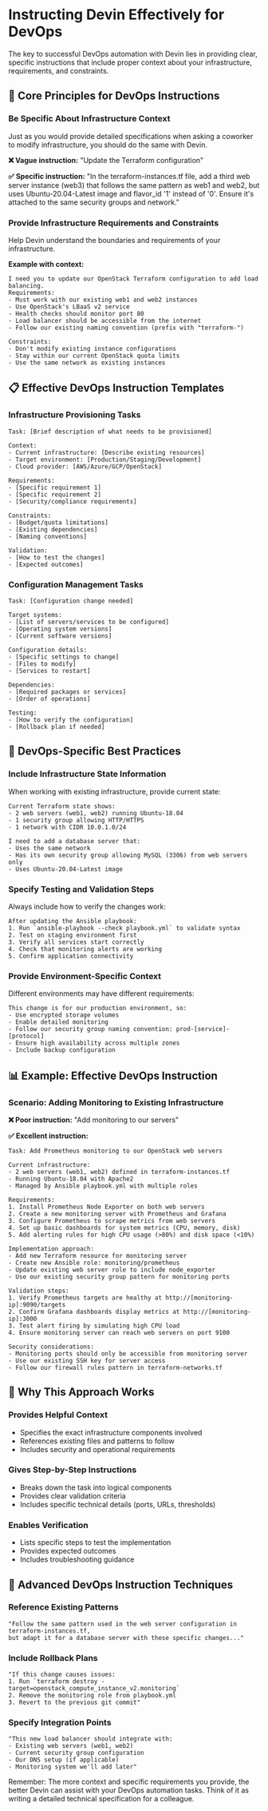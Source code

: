 # Instructing Devin Effectively for DevOps

The key to successful DevOps automation with Devin lies in providing clear, specific instructions that include proper context about your infrastructure, requirements, and constraints.

## 🎯 Core Principles for DevOps Instructions

### Be Specific About Infrastructure Context
Just as you would provide detailed specifications when asking a coworker to modify infrastructure, you should do the same with Devin.

**❌ Vague instruction:**
"Update the Terraform configuration"

**✅ Specific instruction:**
"In the terraform-instances.tf file, add a third web server instance (web3) that follows the same pattern as web1 and web2, but uses Ubuntu-20.04-Latest image and flavor_id '1' instead of '0'. Ensure it's attached to the same security groups and network."

### Provide Infrastructure Requirements and Constraints
Help Devin understand the boundaries and requirements of your infrastructure.

**Example with context:**
```
I need you to update our OpenStack Terraform configuration to add load balancing. 
Requirements:
- Must work with our existing web1 and web2 instances
- Use OpenStack's LBaaS v2 service
- Health checks should monitor port 80
- Load balancer should be accessible from the internet
- Follow our existing naming convention (prefix with "terraform-")

Constraints:
- Don't modify existing instance configurations
- Stay within our current OpenStack quota limits
- Use the same network as existing instances
```

## 📋 Effective DevOps Instruction Templates

### Infrastructure Provisioning Tasks
```
Task: [Brief description of what needs to be provisioned]

Context:
- Current infrastructure: [Describe existing resources]
- Target environment: [Production/Staging/Development]
- Cloud provider: [AWS/Azure/GCP/OpenStack]

Requirements:
- [Specific requirement 1]
- [Specific requirement 2]
- [Security/compliance requirements]

Constraints:
- [Budget/quota limitations]
- [Existing dependencies]
- [Naming conventions]

Validation:
- [How to test the changes]
- [Expected outcomes]
```

### Configuration Management Tasks
```
Task: [Configuration change needed]

Target systems:
- [List of servers/services to be configured]
- [Operating system versions]
- [Current software versions]

Configuration details:
- [Specific settings to change]
- [Files to modify]
- [Services to restart]

Dependencies:
- [Required packages or services]
- [Order of operations]

Testing:
- [How to verify the configuration]
- [Rollback plan if needed]
```

## 🔧 DevOps-Specific Best Practices

### Include Infrastructure State Information
When working with existing infrastructure, provide current state:

```
Current Terraform state shows:
- 2 web servers (web1, web2) running Ubuntu-18.04
- 1 security group allowing HTTP/HTTPS
- 1 network with CIDR 10.0.1.0/24

I need to add a database server that:
- Uses the same network
- Has its own security group allowing MySQL (3306) from web servers only
- Uses Ubuntu-20.04-Latest image
```

### Specify Testing and Validation Steps
Always include how to verify the changes work:

```
After updating the Ansible playbook:
1. Run `ansible-playbook --check playbook.yml` to validate syntax
2. Test on staging environment first
3. Verify all services start correctly
4. Check that monitoring alerts are working
5. Confirm application connectivity
```

### Provide Environment-Specific Context
Different environments may have different requirements:

```
This change is for our production environment, so:
- Use encrypted storage volumes
- Enable detailed monitoring
- Follow our security group naming convention: prod-[service]-[protocol]
- Ensure high availability across multiple zones
- Include backup configuration
```

## 📊 Example: Effective DevOps Instruction

### Scenario: Adding Monitoring to Existing Infrastructure

**❌ Poor instruction:**
"Add monitoring to our servers"

**✅ Excellent instruction:**
```
Task: Add Prometheus monitoring to our OpenStack web servers

Current infrastructure:
- 2 web servers (web1, web2) defined in terraform-instances.tf
- Running Ubuntu-18.04 with Apache2
- Managed by Ansible playbook.yml with multiple roles

Requirements:
1. Install Prometheus Node Exporter on both web servers
2. Create a new monitoring server with Prometheus and Grafana
3. Configure Prometheus to scrape metrics from web servers
4. Set up basic dashboards for system metrics (CPU, memory, disk)
5. Add alerting rules for high CPU usage (>80%) and disk space (<10%)

Implementation approach:
- Add new Terraform resource for monitoring server
- Create new Ansible role: monitoring/prometheus
- Update existing web server role to include node_exporter
- Use our existing security group pattern for monitoring ports

Validation steps:
1. Verify Prometheus targets are healthy at http://[monitoring-ip]:9090/targets
2. Confirm Grafana dashboards display metrics at http://[monitoring-ip]:3000
3. Test alert firing by simulating high CPU load
4. Ensure monitoring server can reach web servers on port 9100

Security considerations:
- Monitoring ports should only be accessible from monitoring server
- Use our existing SSH key for server access
- Follow our firewall rules pattern in terraform-networks.tf
```

## 🎯 Why This Approach Works

### Provides Helpful Context
- Specifies the exact infrastructure components involved
- References existing files and patterns to follow
- Includes security and operational requirements

### Gives Step-by-Step Instructions
- Breaks down the task into logical components
- Provides clear validation criteria
- Includes specific technical details (ports, URLs, thresholds)

### Enables Verification
- Lists specific steps to test the implementation
- Provides expected outcomes
- Includes troubleshooting guidance

## 🚀 Advanced DevOps Instruction Techniques

### Reference Existing Patterns
```
"Follow the same pattern used in the web server configuration in terraform-instances.tf, 
but adapt it for a database server with these specific changes..."
```

### Include Rollback Plans
```
"If this change causes issues:
1. Run `terraform destroy -target=openstack_compute_instance_v2.monitoring`
2. Remove the monitoring role from playbook.yml
3. Revert to the previous git commit"
```

### Specify Integration Points
```
"This new load balancer should integrate with:
- Existing web servers (web1, web2)
- Current security group configuration
- Our DNS setup (if applicable)
- Monitoring system we'll add later"
```

Remember: The more context and specific requirements you provide, the better Devin can assist with your DevOps automation tasks. Think of it as writing a detailed technical specification for a colleague.
